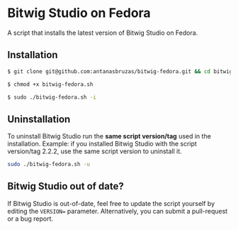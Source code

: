 # Bitwig Studio on Fedora
A script that installs the latest version of Bitwig Studio on Fedora.

## Installation
```bash
$ git clone git@github.com:antanasbruzas/bitwig-fedora.git && cd bitwig-fedora

$ chmod +x bitwig-fedora.sh

$ sudo ./bitwig-fedora.sh -i
```

## Uninstallation
To uninstall Bitwig Studio run the **same script version/tag** used in the installation.
Example: if you installed Bitwig Studio with the script version/tag 2.2.2, use the same script version to uninstall it.

```bash
sudo ./bitwig-fedora.sh -u
```
## Bitwig Studio out of date?
If Bitwig Studio is out-of-date, feel free to update the script yourself by editing the `VERSION=` parameter. Alternatively, you can submit a pull-request or a bug report.
